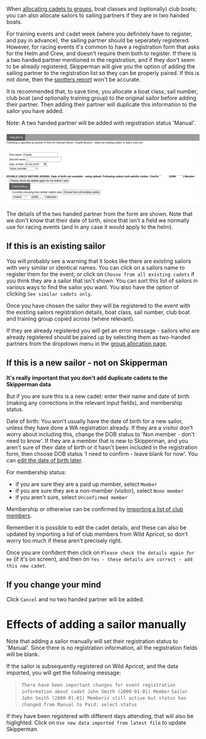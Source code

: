 
When [allocating cadets to groups](group_allocation_help.md), boat classes and (optionally) club boats; you can also allocate sailors to sailing partners if they are in two handed boats.



For training events and cadet week (where you definitely have to register, and pay in advance), the sailing partner should be seperately registered. However, for racing events it's common to have a registration form that asks for the Helm and Crew, and doesn't require them both to register. If there is a two handed partner mentioned in the registration, and if they don't seem to be already registered, Skipperman will give you the option of adding the sailing partner to the registration list so they can be properly paired. If this is not done, then the [spotters report](spotter_sheet_report.md) won't be accurate. 

It is recommended that, to save time, you allocate a boat class, sail number, club boat (and optionally training group) to the original sailor before adding their partner. Then adding their partner will duplicate this information to the sailor you have added.

Note: A two handed partner will be added with registration status 'Manual'. 

![add_sailing_partner.png](../static/add_sailing_partner.png)

The details of the two handed partner from the form are shown. Note that we don't know that their date of birth, since that isn't a field we normally use for racing events (and in any case it would apply to the helm). 

## If this is an existing sailor

You will probably see a warning that it looks like there are existing sailors with very similar or identical names. You can click on a sailors name to register them for the event, or click on `Choose from all existing cadets` if you think they are a sailor that isn't shown. You can sort this list of sailors in various ways to find the sailor you want. You also have the option of clicking `See similar cadets only`.

Once you have chosen the sailor they will be registered to the event with the existing sailors registration details, boat class, sail number, club boat and training group copied across (where relevant).

If they are already registered you will get an error message - sailors who are already registered should be paired up by selecting them as two-handed partners from the dropdown menu in the [group allocation page](group_allocation_help.md).

## If this is a new sailor - not on Skipperman

 **It's really important that you don't add duplicate cadets to the Skipperman data**

But if you are sure this is a new cadet: enter their name and date of birth (making any corrections in the relevant input fields), and membership status. 

Date of birth: You won't usually have the date of birth for a new sailor, unless they have done a WA registration already. If they are a visitor don't worry about including this, change the DOB status to 'Non member - don't need to know'. 
If they are a member that is new to Skipperman, and you aren't sure of their date of birth or it hasn't been included in the registration form, then choose DOB status 'I need to confirm - leave blank for now'. You can [edit the date of birth later](view_and_edit_individual_cadet_help.md). 

For membership status:

- if you are sure they are a paid up member, select `Member`
- if you are sure they are a non-member (visitor), select `None member`
- if you aren't sure, select `Unconfirmed member`

Membership or otherwise can be confirmed by [importing a list of club members](import_membership_list_help). 

Remember it is possible to edit the cadet details, and these can also be updated by importing a list of club members from Wild Apricot, so don't worry too much if these aren't precisely right.

Once you are confident then click on `Please check the details again for me` (if it's on screen), and then on `Yes - these details are correct - add this new cadet`.

## If you change your mind

Click `Cancel` and no two handed partner will be added.

# Effects of adding a sailor manually

Note that adding a sailor manually will set their registration status to 'Manual'. Since there is no registration information, all the registration fields will be blank. 

If the sailor is subsequently registered on Wild Apricot, and the data imported, you will get the following message:

> `There have been important changes for event registration information about cadet John Smith (2000-01-01) Member`
> `Sailor John Smith (2000-01-01) Memberis still active but status has changed from Manual to Paid: select status `

If they have been registered with different days attending, that will also be higlighted. Click on `Use new data imported from latest file` to update Skipperman.


